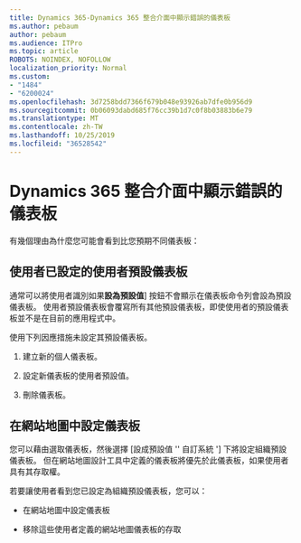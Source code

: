 ```yaml
---
title: Dynamics 365-Dynamics 365 整合介面中顯示錯誤的儀表板
ms.author: pebaum
author: pebaum
ms.audience: ITPro
ms.topic: article
ROBOTS: NOINDEX, NOFOLLOW
localization_priority: Normal
ms.custom:
- "1484"
- "6200024"
ms.openlocfilehash: 3d7258bdd7366f679b048e93926ab7dfe0b956d9
ms.sourcegitcommit: 0b06093dabd685f76cc39b1d7c0f8b03883b6e79
ms.translationtype: MT
ms.contentlocale: zh-TW
ms.lasthandoff: 10/25/2019
ms.locfileid: "36528542"
---
```

# <a name="wrong-dashboard-shows-in-dynamics-365-unified-interface"></a>Dynamics 365 整合介面中顯示錯誤的儀表板

有幾個理由為什麼您可能會看到比您預期不同儀表板：

## <a name="the-user-has-set-a-user-default-dashboard"></a>使用者已設定的使用者預設儀表板 

通常可以將使用者識別如果**設為預設值**] 按鈕不會顯示在儀表板命令列會設為預設儀表板。 使用者預設儀表板會覆寫所有其他預設儀表板，即使使用者的預設儀表板並不是在目前的應用程式中。

使用下列因應措施未設定其預設儀表板。

1. 建立新的個人儀表板。

2. 設定新儀表板的使用者預設值。

3. 刪除儀表板。

## <a name="the-dashboard-is-set-in-the-sitemap"></a>在網站地圖中設定儀表板

您可以藉由選取儀表板，然後選擇 [設成預設值 '' 自訂系統 '] 下將設定組織預設儀表板。 但在網站地圖設計工具中定義的儀表板將優先於此儀表板，如果使用者具有其存取權。

若要讓使用者看到您已設定為組織預設儀表板，您可以：

* 在網站地圖中設定儀表板

* 移除這些使用者定義的網站地圖儀表板的存取
